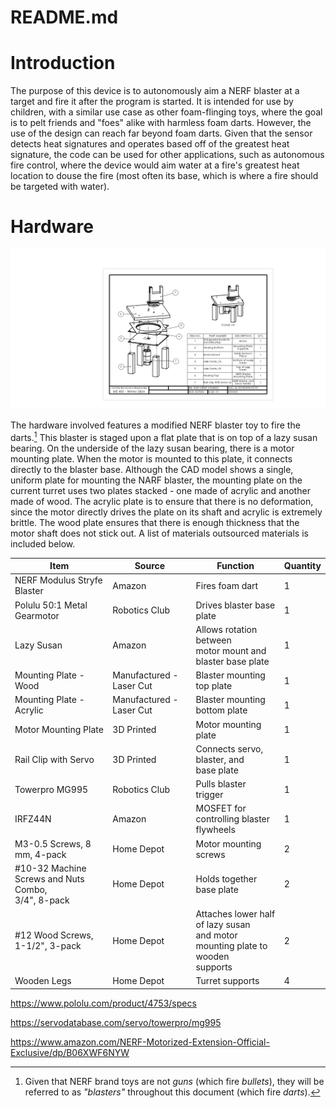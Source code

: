 README.md
=========

# Introduction

The purpose of this device is to autonomously aim a NERF blaster at a target and fire it after the program is started. It is intended for use by children, with a similar use case as other foam-flinging toys, where the goal is to pelt friends and "foes" alike with harmless foam darts. However, the use of the design can reach far beyond foam darts. Given that the sensor detects heat signatures and operates based off of the greatest heat signature, the code can be used for other applications, such as autonomous fire control, where the device would aim water at a fire's greatest heat location to douse the fire (most often its base, which is where a fire should be targeted with water).

# Hardware

![alt text](NerfTurret.png)

The hardware involved features a modified NERF blaster toy to fire the darts.[^1] This blaster is staged upon a flat plate that is on top of a lazy susan bearing. On the underside of the lazy susan bearing, there is a motor mounting plate. When the motor is mounted to this plate, it connects directly to the blaster base. Although the CAD model shows a single, uniform plate for mounting the NARF blaster, the mounting plate on the current turret uses two plates stacked - one made of acrylic and another made of wood. The acrylic plate is to ensure that there is no deformation, since the motor directly drives the plate on its shaft and acrylic is extremely brittle. The wood plate ensures that there is enough thickness that the motor shaft does not stick out. A list of materials outsourced materials is included below.

| **Item** | **Source** | **Function** | **Quantity** |
|---|---|---|---|
| NERF Modulus Stryfe Blaster | Amazon | Fires foam dart | 1 |
| Polulu 50:1 Metal Gearmotor  | Robotics Club | Drives blaster base plate | 1 |
| Lazy Susan  | Amazon | Allows rotation between <br>motor mount and blaster base plate | 1 |
| Mounting Plate - Wood | Manufactured - Laser Cut | Blaster mounting top plate | 1 |
| Mounting Plate - Acrylic | Manufactured - Laser Cut | Blaster mounting bottom plate | 1 |
| Motor Mounting Plate | 3D Printed | Motor mounting plate | 1 |
| Rail Clip with Servo  | 3D Printed | Connects servo, blaster, and <br>base plate | 1 |
| Towerpro MG995 | Robotics Club | Pulls blaster trigger | 1 |
| IRFZ44N | Amazon | MOSFET for controlling blaster<br>flywheels | 1 |
| M3-0.5 Screws, 8 mm, 4-pack | Home Depot | Motor mounting screws | 2 |
| #10-32 Machine Screws and Nuts Combo,<br>3/4", 8-pack | Home Depot | Holds together base plate | 2 |
| #12 Wood Screws, 1-1/2", 3-pack | Home Depot | Attaches lower half of lazy susan<br>and motor mounting plate to wooden<br>supports | 2 |
| Wooden Legs | Home Depot | Turret supports | 4 |

[^1]: Given that NERF brand toys are not *guns* (which fire *bullets*), they will be referred to as *"blasters"* throughout this document (which fire *darts*).

https://www.pololu.com/product/4753/specs

https://servodatabase.com/servo/towerpro/mg995

https://www.amazon.com/NERF-Motorized-Extension-Official-Exclusive/dp/B06XWF6NYW

